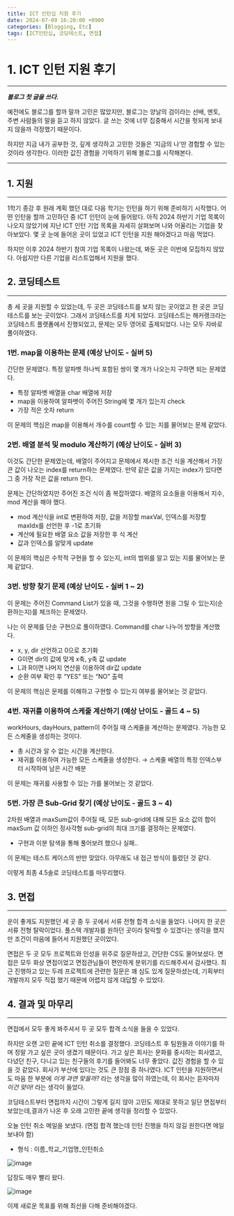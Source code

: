 ```yaml
---
title: ICT 인턴십 지원 후기
date: 2024-07-09 16:20:00 +0900
categories: [Blogging, Etc]
tags: [ICT인턴십, 코딩테스트, 면접]
---
```


# 1. ICT 인턴 지원 후기

---

***블로그 첫 글을 쓰다.***

예전에도 블로그를 할까 말까 고민은 많았지만, 블로그는 양날의 검이라는 선배, 멘토, 주변 사람들의 말을 듣고 하지 않았다. 글 쓰는 것에 너무 집중해서 시간을 헛되게 보내지 않을까 걱정했기 때문이다.

하지만 지금 내가 공부한 것, 깊게 생각하고 고민한 것들은 ‘지금의 나’만 경험할 수 있는 것이라 생각한다. 이러한 값진 경험을 기억하기 위해 블로그를 시작해본다.

---

## 1. 지원

---

1학기 종강 후 원래 계획 했던 대로 다음 학기는 인턴을 하기 위해 준비하기 시작했다. 어떤 인턴을 할까 고민하던 중 ICT 인턴이 눈에 들어왔다. 아직 2024 하반기 기업 목록이 나오지 않았기에 지난 ICT 인턴 기업 목록을 자세히 살펴보며 나와 어울리는 기업을 찾아보았다. 몇 곳 눈에 들어온 곳이 있었고 ICT 인턴을 지원 해야겠다고 마음 먹었다.

하지만 이후 2024 하반기 참여 기업 목록이 나왔는데, 봐둔 곳은 이번에 모집하지 않았다. 아쉽지만 다른 기업을 리스트업해서 지원을 했다.

## 2. 코딩테스트

---

총 세 곳을 지원할 수 있었는데, 두 곳은 코딩테스트를 보지 않는 곳이었고 한 곳은 코딩테스트를 보는 곳이었다. 그래서 코딩테스트를 치게 되었다. 코딩테스트는 해커랭크라는 코딩테스트 플랫폼에서 진행되었고, 문제는 모두 영어로 출제되었다. 나는 모두 자바로 풀이하였다.

### 1번. map을 이용하는 문제 (예상 난이도 - 실버 5)

간단한 문제였다. 특정 알파벳 하나씩 포함된 쌍이 몇 개가 나오는지 구하면 되는 문제였다.

- 특정 알파벳 배열을 char 배열에 저장
- map을 이용하여 알파벳이 주어진 String에 몇 개가 있는지 check
- 가장 적은 숫자 return

이 문제의 핵심은 map을 이용해서 개수를 count할 수 있는 지를 물어보는 문제 같았다.

### 2번. 배열 분석 및 modulo 계산하기 (예상 난이도 - 실버 3)

이것도 간단한 문제였는데, 배열이 주어지고 문제에서 제시한 조건 식을 계산해서 가장 큰 값이 나오는 index를 return하는 문제였다. 만약 같은 값을 가지는 index가 있다면 그 중 가장 작은 값을 return 한다.

문제는 간단하였지만 주어진 조건 식이 좀 복잡하였다. 배열의 요소들을 이용해서 지수, mod 계산을 해야 했다.

- mod 계산식을 int로 변환하여 저장, 값을 저장할 maxVal, 인덱스를  저장할 maxIdx를 선언한 후 -1로 초기화
- 계산에 필요한 배열 요소 값을 저장한 후 식 계산
- 값과 인덱스를 알맞게 update

이  문제의 핵심은 수학적 구현을 할 수 있는지, int의 범위를 알고 있는 지를 물어보는 문제 같았다.

### 3번. 방향 찾기 문제 (예상 난이도 - 실버 1 ~ 2)

이 문제는 주어진 Command List가  있을 때, 그것을 수행하면 원을 그릴 수 있는지(순환하는지)를 체크하는 문제였다.

나는 이 문제를 단순 구현으로 풀이하였다. Command를 char 나누어 방향을 계산했다.

- x, y, dir 선언하고 0으로 초기화
- G이면 dir의 값에 맞게 x축, y축 값 update
- L과 R이면 나머지 연산을 이용하여 dir값 update
- 순환 여부 확인 후 “YES” 또는 “NO” 출력

이 문제의 핵심은 문제를 이해하고 구현할 수 있는지 여부를 물어보는 것 같았다.

### 4번. 재귀를 이용하여 스케줄 계산하기 (예상 난이도 - 골드 4 ~ 5)

workHours, dayHours, pattern이 주어질 때 스케줄을 계산하는 문제였다. 가능한 모든 스케줄을 생성하는 것이다.

- 총 시간과 알 수 없는 시간을 계산한다.
- 재귀를 이용하여 가능한 모든 스케줄을 생성한다. → 스케줄 배열의 특정 인덱스부터 시작하여 남은 시간 배분

이 문제는 재귀를 사용할 수 있는 가를 물어보는 것 같았다.

### 5번. 가장 큰 Sub-Grid 찾기 (예상 난이도 - 골드 3 ~ 4)

2차원 배열과 maxSum값이 주어질 때, 모든 sub-grid에 대해 모든 요소 값의 합이 maxSum 값 이하인 정사각형 sub-grid의 최대 크기를 결정하는 문제였다.

- 구현과 이분 탐색을 통해 풀어보려 했으나 실패..

이 문제는 테스트 케이스의 반만 맞았다. 아무래도 내 접근 방식이 틀렸던 것 같다.

이렇게 최종 4.5솔로 코딩테스트를 마무리했다.

## 3. 면접

---

운이 좋게도 지원했던 세 곳 중 두 곳에서 서류 전형 합격 소식을 들었다. 나머지 한 곳은 서류 전형 탈락이었다. 풀스택 개발자를 원하던 곳이라 탈락할 수 있겠다는 생각을 했지만 조건이 마음에 들어서 지원했던 곳이었다. 

면접은 두 곳 모두 프로젝트와 인성을 위주로 질문하셨고, 간단한 CS도 물어보셨다. 면접은 모두 화상 면접이었고 면접관님들이 편안하게 분위기를 리드해주셔서 감사했다. 최근 진행하고 있는 두레 프로젝트에 관련한 질문은 꽤 심도 있게 질문하셨는데, 기획부터 개발까지 모두 직접 했기 때문에 어렵지 않게 대답할 수 있었다.

## 4. 결과 및 마무리

---

면접에서 모두 좋게 봐주셔서 두 곳 모두 합격 소식을 들을 수 있었다. 

하지만 오랜 고민 끝에 ICT 인턴 취소를 결정했다. 코딩테스트 후 팀원들과 이야기를 하며 정말 가고 싶은 곳이 생겼기 때문이다.  가고 싶은 회사는 문화를 중시하는 회사였고, 다녔던 친구, 다니고 있는 친구들의 후기를 들어봐도 너무 좋았다. 값진 경험을 할 수 있을 것 같았다. 회사가 부산에 있다는 것도 큰 장점 중 하나였다. ICT 인턴을 지원하면서도 마음 한 부분에 *이게 과연 맞을까?* 라는 생각을 많이 하였는데, 이 회사는 듣자마자 *이건 맞아!* 라는 생각이 들었다.

코딩테스트부터 면접까지 시간이 그렇게 길지 않아 고민도 제대로 못하고 일단 면접부터 보았는데,결과가 나온 후 오래 고민한 끝에 생각을 정리할 수 있었다.

오늘 인턴 취소 메일을 보냈다. (면접 합격 했는데 인턴 진행을 하지 않길 원한다면 메일 보내야 함)

- 형식 : 이름_학교_기업명_인턴취소

![image](/assets/posts/ICT인턴지원후기/인턴취소.png)

답장도 매우 빨리 왔다. 

![image](/assets/posts/ICT인턴지원후기/인턴취소답장.png)

이제 새로운 목표를 위해 최선을 다해 준비해야겠다.